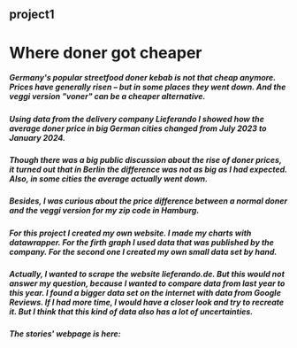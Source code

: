 ## project1
# Where doner got cheaper
##### Germany's popular streetfood doner kebab is not that cheap anymore. Prices have generally risen – but in some places they went down. And the veggi version "voner" can be a cheaper alternative.

##### Using data from the delivery company Lieferando I showed how the average doner price in big German cities changed from July 2023 to January 2024.
##### Though there was a big public discussion about the rise of doner prices, it turned out that in Berlin the difference was not as big as I had expected. Also, in some cities the average actually went down.
##### Besides, I was curious about the price difference between a normal doner and the veggi version for my zip code in Hamburg.

##### For this project I created my own website. I made my charts with datawrapper. For the firth graph I used data that was published by the company. For the second one I created my own small data set by hand.

##### Actually, I wanted to scrape the website lieferando.de. But this would not answer my question, because I wanted to compare data from last year to this year. I found a bigger data set on the internet with data from Google Reviews. If I had more time, I would have a closer look and try to recreate it. But I think that this kind of data also has a lot of uncertainties.

##### The stories' webpage is here: 

